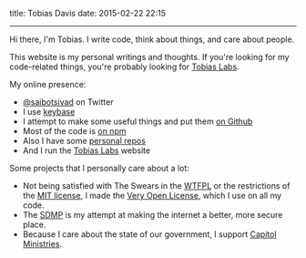 title: Tobias Davis
date: 2015-02-22 22:15

---

Hi there, I'm Tobias. I write code, think about things, and care about people.

This website is my personal writings and thoughts. If you're looking for my code-related
things, you're probably looking for [Tobias Labs](http://tobiaslabs.com/).

My online presence:

* [@saibotsivad](https://twitter.com/saibotsivad) on Twitter
* I use [keybase](https://keybase.io/saibotsivad)
* I attempt to make some useful things and put them [on Github](https://github.com/tobiaslabs)
* Most of the code is [on npm](https://www.npmjs.org/~saibotsivad)
* Also I have some [personal repos](https://github.com/saibotsivad)
* And I run the [Tobias Labs](http://tobiaslabs.com/) website

Some projects that I personally care about a lot:

* Not being satisfied with The Swears in the [WTFPL](http://www.wtfpl.net/) or
  the restrictions of the [MIT license](http://opensource.org/licenses/MIT), I made
  the [Very Open License](http://veryopenlicense.com/), which I use on all my code.
* The [SDMP](http://sdmp.github.io/) is my attempt
  at making the internet a better, more secure place.
* Because I care about the state of our government, I support [Capitol Ministries](http://capmin.org/).
